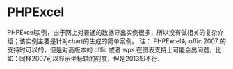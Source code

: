 # PHPExcel
PHPExcel实例，由于网上对普通的数据导出实例很多，所以没有做相关的复杂介绍；该实例主要是针对chart的生成的简单案例。
注：
  PHPExcel对 offic 2007 的支持时可以的，但是对高版本的 offic 或者 wps 在图表支持上可能会出问题，比如：同样2007可以显示坐标轴的刻度，但是2013却不行.
